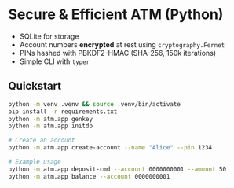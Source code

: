# Secure & Efficient ATM (Python)

- SQLite for storage
- Account numbers **encrypted** at rest using `cryptography.Fernet`
- PINs hashed with PBKDF2-HMAC (SHA-256, 150k iterations)
- Simple CLI with `typer`

## Quickstart
```bash
python -m venv .venv && source .venv/bin/activate
pip install -r requirements.txt
python -m atm.app genkey
python -m atm.app initdb

# Create an account
python -m atm.app create-account --name "Alice" --pin 1234

# Example usage
python -m atm.app deposit-cmd --account 0000000001 --amount 50
python -m atm.app balance --account 0000000001
```
